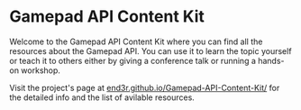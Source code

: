 # Gamepad API Content Kit

Welcome to the Gamepad API Content Kit where you can find all the resources about the Gamepad API. You can use it to learn the topic yourself or teach it to others either by giving a conference talk or running a hands-on workshop.

Visit the project's page at [end3r.github.io/Gamepad-API-Content-Kit/](http://end3r.github.io/Gamepad-API-Content-Kit/) for the detailed info and the list of avilable resources.